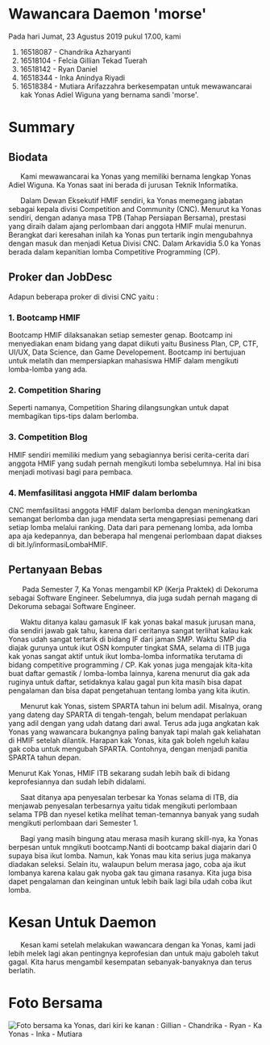 # Wawancara Daemon 'morse'
Pada hari Jumat, 23 Agustus 2019 pukul 17.00, kami
1. 16518087 - Chandrika Azharyanti
2. 16518104 - Felcia Gillian Tekad Tuerah
3. 16518142 - Ryan Daniel
4. 16518344 - Inka Anindya Riyadi
5. 16518384 - Mutiara Arifazzahra
berkesempatan untuk mewawancarai kak Yonas Adiel Wiguna yang bernama sandi 'morse'.

# Summary
## Biodata
&nbsp;&nbsp;&nbsp;&nbsp;&nbsp;&nbsp;Kami mewawancarai ka Yonas yang memiliki bernama lengkap Yonas Adiel Wiguna. Ka Yonas saat ini berada di jurusan Teknik Informatika. 

&nbsp;&nbsp;&nbsp;&nbsp;&nbsp;&nbsp;Dalam Dewan Eksekutif HMIF sendiri, ka Yonas memegang jabatan sebagai kepala divisi Competition and Community (CNC). Menurut ka Yonas sendiri, dengan adanya masa TPB (Tahap Persiapan Bersama), prestasi yang diraih dalam ajang perlombaan dari anggota HMIF mulai menurun. Berangkat dari keresahan inilah ka Yonas pun tertarik ingin mengubahnya dengan masuk dan menjadi Ketua Divisi CNC. Dalam Arkavidia 5.0 ka Yonas berada dalam kepanitian lomba Competitive Programming (CP).

## Proker dan JobDesc
Adapun beberapa proker di divisi CNC yaitu :
### 1. Bootcamp HMIF
Bootcamp HMIF dilaksanakan setiap semester genap. Bootcamp ini menyediakan enam bidang yang dapat diikuti yaitu Business Plan, CP, CTF, UI/UX, Data Science, dan Game Developement.
Bootcamp ini bertujuan untuk melatih dan mempersiapkan mahasiswa HMIF dalam mengikuti lomba-lomba yang ada.
### 2. Competition Sharing
Seperti namanya, Competition Sharing dilangsungkan untuk dapat membagikan tips-tips dalam berlomba.
### 3. Competition Blog
HMIF sendiri memiliki medium yang sebagiannya berisi cerita-cerita dari anggota HMIF yang sudah pernah mengikuti lomba sebelumnya.
Hal ini bisa menjadi motivasi bagi para pembaca.
### 4. Memfasilitasi anggota HMIF dalam berlomba 
CNC memfasilitasi anggota HMIF dalam berlomba dengan meningkatkan semangat berlomba dan juga mendata serta mengapresiasi pemenang dari setiap lomba melalui ranking. Data dari para pemenang lomba, ada lomba apa aja kedepannya, dan beberapa hal mengenai perlombaan dapat diakses di bit.ly/informasiLombaHMIF.

## Pertanyaan Bebas
&nbsp;&nbsp;&nbsp;&nbsp;&nbsp;&nbsp; Pada Semester 7, Ka Yonas mengambil KP (Kerja Praktek) di Dekoruma sebagai Software Engineer. Sebelumnya, dia juga sudah pernah magang di Dekoruma sebagai Software Engineer.
  
&nbsp;&nbsp;&nbsp;&nbsp;&nbsp;&nbsp;Waktu ditanya kalau gamasuk IF kak yonas bakal masuk jurusan mana, dia sendiri jawab gak tahu, karena dari ceritanya sangat terlihat kalau kak Yonas udah sangat tertarik di bidang IF dari jaman SMP. Waktu SMP dia diajak gurunya untuk ikut OSN komputer tingkat SMA, selama di ITB juga kak yonas sangat aktif untuk ikut lomba-lomba informatika terutama di bidang competitive programming / CP. Kak yonas juga mengajak kita-kita buat daftar gemastik / lomba-lomba lainnya, karena menurut dia gak ada ruginya untuk daftar, setidaknya kalau gagal pun kita masih bisa dapat pengalaman dan bisa dapat pengetahuan tentang lomba yang kita ikutin.
  
&nbsp;&nbsp;&nbsp;&nbsp;&nbsp;&nbsp;Menurut kak Yonas, sistem SPARTA tahun ini belum adil. Misalnya, orang yang dateng day SPARTA di tengah-tengah, belum mendapat perlakuan yang adil dengan yang udah datang dari awal. Terus ada juga angkatan kak Yonas yang wawancara bukangnya paling banyak tapi malah gak keliahatan di HMIF setelah dilantik. Harapan kak Yonas, kita gak boleh ngeluh kalau gak coba untuk mengubah SPARTA. Contohnya, dengan menjadi panitia SPARTA tahun depan.

Menurut Kak Yonas, HMIF ITB sekarang sudah lebih baik di bidang keprofesiannya dan sudah lebih didalami. 

&nbsp;&nbsp;&nbsp;&nbsp;&nbsp;&nbsp;Saat ditanya apa penyesalan terbesar ka Yonas selama di ITB, dia menjawab penyesalan terbesarnya yaitu tidak mengikuti perlombaan selama TPB dan nyesel ketika melihat teman-temannya banyak yang sudah mengikuti perlombaan dari Semester 1.
  
&nbsp;&nbsp;&nbsp;&nbsp;&nbsp;&nbsp;Bagi yang masih bingung atau merasa masih kurang skill-nya, ka Yonas berpesan untuk mngikuti bootcamp.Nanti di bootcamp bakal diajarin dari 0 supaya bisa ikut lomba. Namun, kak Yonas mau kita serius juga makanya diadakan seleksi. Selain itu, walaupun belum merasa jago, coba aja ikut lombanya karena kalau gak nyoba gak tau gimana rasanya. Kita juga bisa dapet pengalaman dan keinginan untuk lebih baik lagi bila udah coba ikut lomba.

# Kesan Untuk Daemon
&nbsp;&nbsp;&nbsp;&nbsp;&nbsp;&nbsp;Kesan kami setelah melakukan wawancara dengan ka Yonas, kami jadi lebih melek lagi akan pentingnya keprofesian dan untuk maju gaboleh takut gagal. Kita harus mengambil kesempatan sebanyak-banyaknya dan terus berlatih.

# Foto Bersama
![Foto bersama ka Yonas, dari kiri ke kanan : Gillian - Chandrika - Ryan - Ka Yonas - Inka - Mutiara  ](https://github.com/ozer0532/TugasWawancaraDaemon/blob/master/13516030/16518087-16518104-16518142-16518344-16518384.jpg.jpg)
